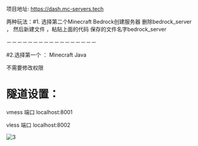 项目地址:  https://dash.mc-servers.tech

 两种玩法：#1. 选择第二个Minecraft Bedrock创建服务器 删除bedrock_server ， 然后新建文件 ，粘贴上面的代码 保存的文件名字bedrock_server

－－－－－－－－－－－－－－－－－ 

#2.选择第一个 ： Minecraft Java

不需要修改权限

# 隧道设置：

vmess 端口  localhost:8001

vless 端口  localhost:8002

![3](https://github.com/mengxianbo/mcst-vpn/assets/36605259/6a49a0e1-126e-475e-a4bf-31fcd96fef79)
